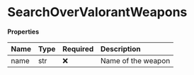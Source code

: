 # SearchOverValorantWeapons

**Properties**

| Name | Type | Required | Description        |
| :--- | :--- | :------- | :----------------- |
| name | str  | ❌       | Name of the weapon |
